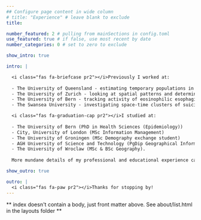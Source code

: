```yaml
---
## Configure page content in wide column
# title: "Experience" # leave blank to exclude
title: 

number_featured: 2 # pulling from mainSections in config.toml
use_featured: true # if false, use most recent by date
number_categories: 0 # set to zero to exclude

show_intro: true

intro: | 

  <i class="fas fa-briefcase pr2"></i>Previously I worked at: 
  
  - The University of Queensland - estimating temporary populations in Australia
  - The University of Zurich - looking at spatial patterns and determinants of human weight and height
  - The University of Bern - tracking activity of eosinophilic esophagitis and spatial patterns of end-of-life care
  - The Swansea University - investigating space-time clusters of suicide in Wales. 

  <i class="fas fa-graduation-cap pr2"></i>I studied at: 
  
  - The University of Bern (PhD in Health Sciences (Epidemiology))
  - City, University of London (MSc Information Management)
  - The University of Groningen (MSc Demography exchange student)
  - AGH University of Science and Technology (PgDip Geographical Information Systems) 
  - The University of Wroclaw (MSc & BSc Geography).
  
  More mundane details of my professional and educational experience can be found on my CV. List of publications can be found on [Google Scholar](https://scholar.google.com/citations?user=8j-L0asAAAAJ).    

show_outro: true

outro: |
  <i class="fas fa-paw pr2"></i>Thanks for stopping by!
---
```


** index doesn't contain a body, just front matter above.
See about/list.html in the layouts folder **